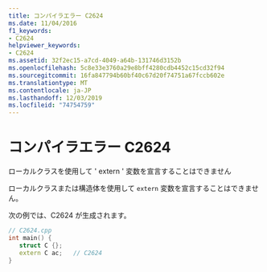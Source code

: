 ```yaml
---
title: コンパイラエラー C2624
ms.date: 11/04/2016
f1_keywords:
- C2624
helpviewer_keywords:
- C2624
ms.assetid: 32f2ec15-a7cd-4049-a64b-131746d3152b
ms.openlocfilehash: 5c8e33e3760a29e8bff4280cdb4452c15cd32f94
ms.sourcegitcommit: 16fa847794b60bf40c67d20f74751a67fccb602e
ms.translationtype: MT
ms.contentlocale: ja-JP
ms.lasthandoff: 12/03/2019
ms.locfileid: "74754759"
---
```

# <a name="compiler-error-c2624"></a>コンパイラエラー C2624

ローカルクラスを使用して ' extern ' 変数を宣言することはできません

ローカルクラスまたは構造体を使用して `extern` 変数を宣言することはできません。

次の例では、C2624 が生成されます。

```cpp
// C2624.cpp
int main() {
   struct C {};
   extern C ac;   // C2624
}
```
